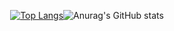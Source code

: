 
<div align="center">
  
  

[![Top Langs](https://github-readme-stats.vercel.app/api/top-langs/?username=milmilkim&layout=compact)](https://github.com/anuraghazra/github-readme-stats)![Anurag's GitHub stats](https://github-readme-stats.vercel.app/api?username=milmilkim&show_icons=true&theme=default  )

  
</div>





